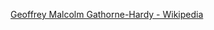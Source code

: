 ﻿[Geoffrey Malcolm Gathorne-Hardy - Wikipedia](https://en.wikipedia.org/wiki/Geoffrey_Malcolm_Gathorne-Hardy)
